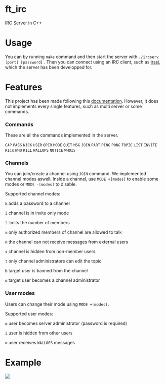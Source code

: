 # ft_irc
IRC Server in C++

# Usage
You can by running `make` command and then start the server with `./ircserv [port] [password]` .
Then you can connect using an IRC client, such as [irssi](https://irssi.org/), which the server has been developped for.

# Features
This project has been made following this [documentation](https://modern.ircdocs.horse/). However, it does not implements every single features, such as multi server or some commands.

### Commands
These are all the commands implemented in the server.

``CAP``
``PASS`` 
``NICK`` 
``USER`` 
``OPER`` 
``MODE`` 
``QUIT``
``MSG`` 
``JOIN`` 
``PART`` 
``PING`` 
``PONG`` 
``TOPIC`` 
``LIST`` 
``INVITE`` 
``KICK`` 
``WHO`` 
``KILL`` 
``WALLOPS``
``NOTICE`` 
``WHOIS``

### Channels
You can join/create a channel using ``JOIN`` command. We implemented channel modes aswell. Inside a channel, use ``MODE +[modes]`` to enable some modes or ``MODE -[modes]`` to disable.

Supported channel modes:

``k`` adds a password to a channel

``i`` channel is in invite only mode

``l`` limits the number of members

``m`` only authorized members of channel are allowed to talk

``n`` the channel can not receive messages from external users

``s`` channel is hidden from non-member users

``t`` only channel administrators can edit the topic

``b`` target user is banned from the channel

``o`` target user becomes a channel administrator


### User modes
Users can change their mode using ``MODE +[modes]``.

Supported user modes:

``o`` user becomes server administrator (password is required) 

``i`` user is hidden from other users

``o`` user receives ``WALLOPS`` messages

# Example
![](https://github.com/bditte/ft_irc/blob/master/IRC.gif)
